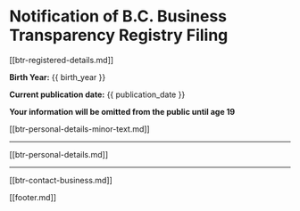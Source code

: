 # Notification of B.C. Business Transparency Registry Filing

[[btr-registered-details.md]]

**Birth Year:**
{{ birth_year }}

**Current publication date:**
{{ publication_date }}

**Your information will be omitted from the public until age 19**

[[btr-personal-details-minor-text.md]]

---

[[btr-personal-details.md]]

---

[[btr-contact-business.md]]

[[footer.md]]
